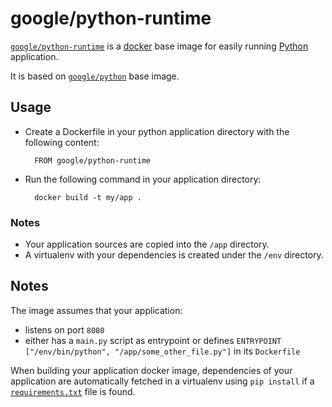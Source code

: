 # google/python-runtime

[`google/python-runtime`](https://index.docker.io/u/google/python-runtime) is a [docker](https://docker.io) base image for easily running [Python](http://python.org) application.

It is based on [`google/python`](https://index.docker.io/u/google/python) base image.

## Usage

- Create a Dockerfile in your python application directory with the following content:

        FROM google/python-runtime

- Run the following command in your application directory:

        docker build -t my/app .

### Notes

- Your application sources are copied into the `/app` directory.
- A virtualenv with your dependencies is created under the `/env` directory.

## Notes

The image assumes that your application:

- listens on port `8080`
- either has a `main.py` script as entrypoint or defines `ENTRYPOINT ["/env/bin/python", "/app/some_other_file.py"]` in its `Dockerfile`


When building your application docker image, dependencies of your application are automatically fetched in a virtualenv using `pip install` if a [`requirements.txt`](https://pip.pypa.io/en/latest/user_guide.html#requirements-files) file is found.
